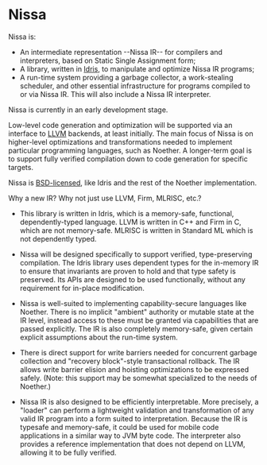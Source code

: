 Nissa
=====

Nissa is:

* An intermediate representation --Nissa IR-- for compilers
  and interpreters, based on Static Single Assignment form;
* A library, written in [Idris](http://www.idris-lang.org/),
  to manipulate and optimize Nissa IR programs;
* A run-time system providing a garbage collector, a
  work-stealing scheduler, and other essential infrastructure
  for programs compiled to or via Nissa IR. This will also
  include a Nissa IR interpreter.

Nissa is currently in an early development stage.

Low-level code generation and optimization will be supported
via an interface to [LLVM](http://llvm.org/) backends, at
least initially. The main focus of Nissa is on higher-level
optimizations and transformations needed to implement particular
programming languages, such as Noether. A longer-term goal is
to support fully verified compilation down to code generation
for specific targets.

Nissa is [BSD-licensed](../LICENSE), like Idris and the rest
of the Noether implementation.

Why a new IR? Why not just use LLVM, Firm, MLRISC, etc.?

* This library is written in Idris, which is a memory-safe,
  functional, dependently-typed language. LLVM is written
  in C++ and Firm in C, which are not memory-safe. MLRISC
  is written in Standard ML which is not dependently typed.

* Nissa will be designed specifically to support verified,
  type-preserving compilation. The Idris library uses
  dependent types for the in-memory IR to ensure that
  invariants are proven to hold and that type safety is
  preserved. Its APIs are designed to be used functionally,
  without any requirement for in-place modification.

* Nissa is well-suited to implementing capability-secure
  languages like Noether. There is no implicit "ambient"
  authority or mutable state at the IR level, instead
  access to these must be granted via capabilities
  that are passed explicitly. The IR is also completely
  memory-safe, given certain explicit assumptions about the
  run-time system.

* There is direct support for write barriers needed for
  concurrent garbage collection and "recovery block"-style
  transactional rollback. The IR allows write barrier elision
  and hoisting optimizations to be expressed safely. (Note:
  this support may be somewhat specialized to the needs of
  Noether.)

* Nissa IR is also designed to be efficiently interpretable.
  More precisely, a "loader" can perform a lightweight
  validation and transformation of any valid IR program into
  a form suited to interpretation. Because the IR is typesafe
  and memory-safe, it could be used for mobile code
  applications in a similar way to JVM byte code.
  The interpreter also provides a reference implementation that
  does not depend on LLVM, allowing it to be fully verified.